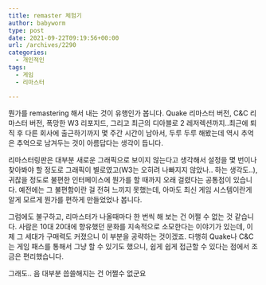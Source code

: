 ```yaml
---
title: remaster 체험기
author: babyworm
type: post
date: 2021-09-22T09:19:56+00:00
url: /archives/2290
categories:
  - 개인적인
tags:
  - 게임
  - 리마스터

---
```

뭔가를 remastering 해서 내는 것이 유행인가 봅니다. Quake 리마스터 버전, C&C 리마스터 버전, 폭망한 W3 리포지드, 그리고 최근의 디아블로 2 레저렉션까지..최근에 퇴직 후 다른 회사에 출근하기까지 몇 주간 시간이 남아서, 두루 두루 해봤는데 역시 추억은 추억으로 남겨두는 것이 아름답다는 생각이 듭니다.

리마스터링판은 대부분 새로운 그래픽으로 보이지 않는다고 생각해서 설정을 몇 번이나 찾아봐야 할 정도로 그래픽이 별로였고(W3는 오히려 나빠지지 않았나.. 하는 생각도..), 귀찮을 정도로 불편한 인터페이스에 뭔가를 할 때까지 오래 걸렸다는 공통점이 있습니다. 예전에는 그 불편함이란 걸 전혀 느끼지 못했는데, 아마도 최신 게임 시스템이란게 알게 모르게 뭔가를 편하게 만들었었나 봅니다. 

그럼에도 불구하고, 리마스터가 나올때마다 한 번씩 해 보는 건 어쩔 수 없는 것 같습니다. 사람은 10대 20대에 향유했던 문화를 지속적으로 소모한다는 이야기가 있는데, 이제 그 세대가 구매력도 커졌으니 이 부분을 공략하는 것이겠죠. 다행히 Quake나 C&C는 게임 패스를 통해서 그냥 할 수 있기도 했으니, 쉽게 쉽게 접근할 수 있다는 점에서 조금은 편리했습니다. 

그래도.. 음 대부분 씁쓸해지는 건 어쩔수 없군요